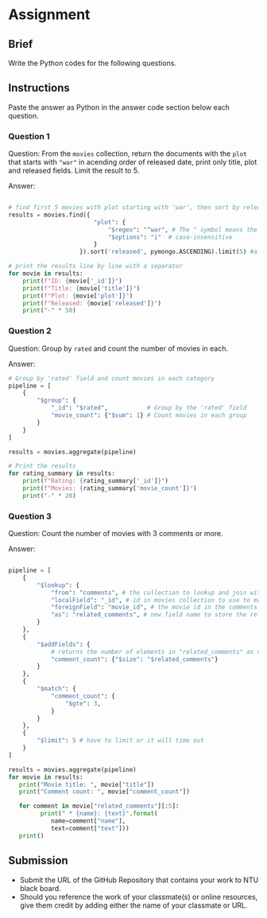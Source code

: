# Assignment

## Brief

Write the Python codes for the following questions.

## Instructions

Paste the answer as Python in the answer code section below each question.

### Question 1

Question: From the `movies` collection, return the documents with the `plot` that starts with `"war"` in acending order of released date, print only title, plot and released fields. Limit the result to 5.

Answer:

```python

# find first 5 movies with plot starting with 'war', then sort by released date in ascending order
results = movies.find({
                        "plot": {
                            "$regex": "^war", # The ^ symbol means the string must start with the pattern
                            "$options": "i"  # case-insensitive
                        }
                    }).sort('released', pymongo.ASCENDING).limit(5) #alternative use 1 for ascending and -1 for descending

# print the results line by line with a separator
for movie in results:
    print(f"ID: {movie['_id']}")
    print(f"Title: {movie['title']}")
    print(f"Plot: {movie['plot']}")
    print(f"Released: {movie['released']}")
    print("-" * 50)

```

### Question 2

Question: Group by `rated` and count the number of movies in each.

Answer:

```python
# Group by 'rated' field and count movies in each category
pipeline = [
    {
        "$group": {
            "_id": "$rated",           # Group by the 'rated' field
            "movie_count": {"$sum": 1} # Count movies in each group
        }
    }
]

results = movies.aggregate(pipeline)

# Print the results
for rating_summary in results:
    print(f"Rating: {rating_summary['_id']}")
    print(f"Movies: {rating_summary['movie_count']}")
    print("-" * 20)

```

### Question 3

Question: Count the number of movies with 3 comments or more.

Answer:

```python

pipeline = [
    {
        "$lookup": {
            "from": "comments", # the collection to lookup and join with 
            "localField": "_id", # id in movies collection to use to match in comments collection
            "foreignField": "movie_id", # the movie id in the comments collection
            "as": "related_comments", # new field name to store the related comments in movies collection
        }
    },
    {
        "$addFields": {
            # returns the number of elements in "related_comments" as new field "comment_count"
            "comment_count": {"$size": "$related_comments"} 
        }
    },
    {
        "$match": {
            "comment_count": {
                "$gte": 3,
            }
        }
    },
    {
        "$limit": 5 # have to limit or it will time out
    }
]

results = movies.aggregate(pipeline)
for movie in results:
   print("Movie title: ", movie["title"])
   print("Comment count: ", movie["comment_count"])

   for comment in movie["related_comments"][:5]:
         print(" * {name}: {text}".format(
            name=comment["name"],
            text=comment["text"]))
   print()

```



## Submission

- Submit the URL of the GitHub Repository that contains your work to NTU black board.
- Should you reference the work of your classmate(s) or online resources, give them credit by adding either the name of your classmate or URL.
